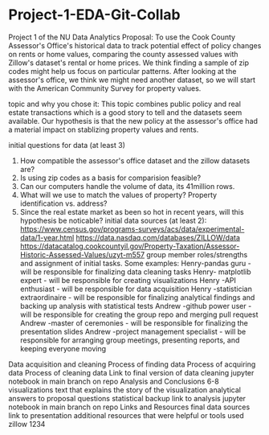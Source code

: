 # Project-1-EDA-Git-Collab
Project 1 of the NU Data Analytics
Proposal: To use the Cook County Assessor's Office's historical data to track potential effect of policy changes on rents or home values, comparing the county assessed values with Zillow's dataset's rental or home prices. We think finding a sample of zip codes might help us focus on particular patterns. After looking at the assessor's office, we think we might need another dataset, so we will start with the American Community Survey for property values.

topic and why you chose it: This topic combines public policy and real estate transactions which is a good story to tell and the datasets seem available. Our hypothesis is that the new policy at the assessor's office had a material impact on stablizing property values and rents.

initial questions for data (at least 3)
  1. How compatible the assessor's office dataset and the zillow datasets are?
  2. Is using zip codes as a basis for comparision feasible?
  3. Can our computers handle the volume of data, its 41million rows.
  4. What will we use to match the values of property? Property identification vs. address?
  5. Since the real estate market as been so hot in recent years, will this hypothesis be noticable?
initial data sources (at least 2): 
  https://www.census.gov/programs-surveys/acs/data/experimental-data/1-year.html
  https://data.nasdaq.com/databases/ZILLOW/data
  https://datacatalog.cookcountyil.gov/Property-Taxation/Assessor-Historic-Assessed-Values/uzyt-m557
group member roles/strengths and assignment of initial tasks. Some examples: 
  Henry-pandas guru - will be responsible for finalizing data cleaning tasks
  Henry- matplotlib  expert - will be responsible for creating visualizations
  Henry -API enthusiast - will be responsible for data acquisition
  Henry -statistician extraordinaire - will be responsible for finalizing analytical findings and backing up analysis with statistical tests
  Andrew -github power user - will be responsible for creating the group repo and merging pull request
  Andrew -master of ceremonies - will be responsible for finalizing the presentation slides
  Andrew -project management specialist - will be responsible for arranging group meetings, presenting reports, and keeping everyone moving

Data acquisition and cleaning
Process of finding data
Process of acquiring data
Process of cleaning data
Link to final version of data cleaning jupyter notebook in main branch on repo
Analysis and Conclusions
6-8 visualizations
text that explains the story of the visualization 
analytical answers to proposal questions
statistical backup 
link to analysis jupyter notebook in main branch on repo
Links and Resources
final data sources
link to presentation
additional resources that were helpful or tools used
zillow 1234
